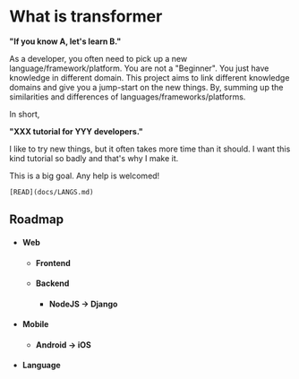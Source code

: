 # What is transformer

**"If you know A, let's learn B."**

As a developer, you often need to pick up a new language/framework/platform. You are not a "Beginner". You just have knowledge in different domain. This project aims to link different knowledge domains and give you a jump-start on the new things. By, summing up the similarities and differences of languages/frameworks/platforms.

In short,

**"XXX tutorial for YYY developers."**

I like to try new things, but it often takes more time than it should. I want this kind tutorial so badly and that's why I make it.

This is a big goal. Any help is welcomed!



```
[READ](docs/LANGS.md)

```

## Roadmap

* #### Web

  * #### Frontend
  * #### Backend

    * #### NodeJS -&gt; Django
* #### Mobile

  * #### Android -&gt; iOS
* #### Language



